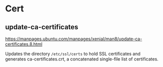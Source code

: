 # Cert

## update-ca-certificates
https://manpages.ubuntu.com/manpages/xenial/man8/update-ca-certificates.8.html

Updates the directory `/etc/ssl/certs` to hold SSL certificates and generates ca-certificates.crt, a concatenated single-file list of certificates.
